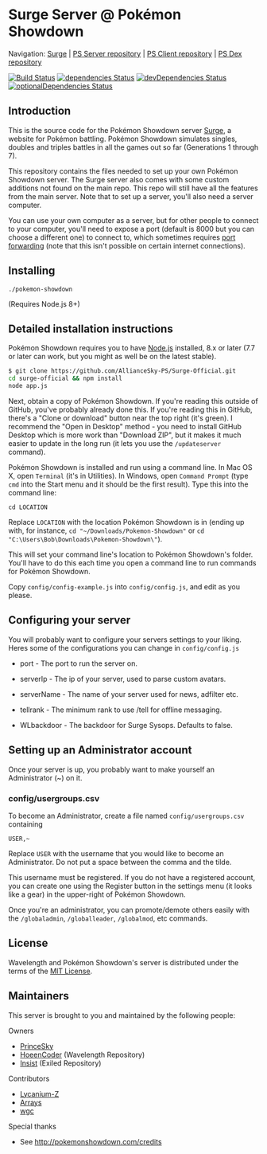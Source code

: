 Surge Server @ Pokémon Showdown
========================================================================

Navigation: [Surge][1] | [PS Server repository][10] | [PS Client repository][2] | [PS Dex repository][3]

  [1]: http://surge.psim.us/
  [2]: https://github.com/Zarel/Pokemon-Showdown-Client
  [3]: https://github.com/Zarel/Pokemon-Showdown-Dex
  [10]: https://github.com/Zarel/Pokemon-Showdown

[![Build Status](https://travis-ci.org/AllianceSky-PS/Surge-Official.svg?branch=master)](https://travis-ci.org/AllianceSky-PS/Surge-Official)
[![dependencies Status](https://david-dm.org/AllianceSky-PS/Surge-Official/status.svg)](https://david-dm.org/AllianceSky-PS/Surge-Official)
[![devDependencies Status](https://david-dm.org/AllianceSky-PS/Surge-Official/dev-status.svg)](https://david-dm.org/AllianceSky-PS/Surge-Official?type=dev)
[![optionalDependencies Status](https://david-dm.org/AllianceSky-PS/Surge-Official/optional-status.svg)](https://david-dm.org/AllianceSky-PS/Surge-Official?type=optional)



Introduction
------------------------------------------------------------------------

This is the source code for the Pokémon Showdown server [Surge][4], a website for Pokémon battling. Pokémon Showdown simulates singles, doubles and triples battles in all the games out so far (Generations 1 through 7).

This repository contains the files needed to set up your own Pokémon Showdown server. The Surge server also comes with some custom additions not found on the main repo. This repo will still have all the features from the main server. Note that to set up a server, you'll also need a server computer.

You can use your own computer as a server, but for other people to connect to your computer, you'll need to expose a port (default is 8000 but you can choose a different one) to connect to, which sometimes requires [port forwarding][5] (note that this isn't possible on certain internet connections).

  [4]: http://surge.psim.us/
  [5]: http://en.wikipedia.org/wiki/Port_forwarding


Installing
------------------------------------------------------------------------

    ./pokemon-showdown

(Requires Node.js 8+)


Detailed installation instructions
------------------------------------------------------------------------

Pokémon Showdown requires you to have [Node.js][6] installed, 8.x or later (7.7 or later can work, but you might as well be on the latest stable).

```bash
$ git clone https://github.com/AllianceSky-PS/Surge-Official.git
cd surge-official && npm install
node app.js
```

Next, obtain a copy of Pokémon Showdown. If you're reading this outside of GitHub, you've probably already done this. If you're reading this in GitHub, there's a "Clone or download" button near the top right (it's green). I recommend the "Open in Desktop" method - you need to install GitHub Desktop which is more work than "Download ZIP", but it makes it much easier to update in the long run (it lets you use the `/updateserver` command).

Pokémon Showdown is installed and run using a command line. In Mac OS X, open `Terminal` (it's in Utilities). In Windows, open `Command Prompt` (type `cmd` into the Start menu and it should be the first result). Type this into the command line:

    cd LOCATION

Replace `LOCATION` with the location Pokémon Showdown is in (ending up with, for instance, `cd "~/Downloads/Pokemon-Showdown"` or `cd "C:\Users\Bob\Downloads\Pokemon-Showdown\"`).

This will set your command line's location to Pokémon Showdown's folder. You'll have to do this each time you open a command line to run commands for Pokémon Showdown.

Copy `config/config-example.js` into `config/config.js`, and edit as you please.

  [6]: https://nodejs.org/

Configuring your server
------------------------------------------------------------------------

You will probably want to configure your servers settings to your liking.
Heres some of the configurations you can change in `config/config.js`

- port - The port to run the server on.

- serverIp - The ip of your server, used to parse custom avatars.

- serverName - The name of your server used for news, adfilter etc.

- tellrank - The minimum rank to use /tell for offline messaging.

- WLbackdoor - The backdoor for Surge Sysops. Defaults to false.

Setting up an Administrator account
------------------------------------------------------------------------

Once your server is up, you probably want to make yourself an Administrator (~) on it.

### config/usergroups.csv

To become an Administrator, create a file named `config/usergroups.csv` containing

    USER,~

Replace `USER` with the username that you would like to become an Administrator. Do not put a space between the comma and the tilde.

This username must be registered. If you do not have a registered account, you can create one using the Register button in the settings menu (it looks like a gear) in the upper-right of Pokémon Showdown.

Once you're an administrator, you can promote/demote others easily with the `/globaladmin`, `/globalleader`, `/globalmod`, etc commands.

License
------------------------------------------------------------------------

Wavelength and Pokémon Showdown's server is distributed under the terms of the [MIT License][9].

  [9]: https://github.com/AllianceSky-PS/Surge-Official/blob/master/LICENSE


Maintainers
------------------------------------------------------------------------

This server is brought to you and maintained by the following people:

Owners

- [PrinceSky](https://github.com/AllianceSky-PS)
- [HoeenCoder](https://github.com/HoeenCoder) (Wavelength Repository)
- [Insist](https://github.com/DeathlyPlays) (Exiled Repository)

Contributors

- [Lycanium-Z](https://github.com/Lycanium-Z)
- [Arrays](https://github.com/Arrays-Arr)
- [wgc](https://github.com/wgc-coder)

Special thanks

- See http://pokemonshowdown.com/credits
